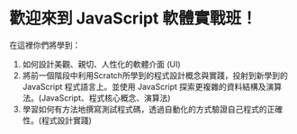 # 歡迎來到 JavaScript 軟體實戰班！

在這裡你們將學到：

1. 如何設計美觀、親切、人性化的軟體介面 (UI)
2. 將前一個階段中利用Scratch所學到的程式設計概念與實踐，投射到新學到的 JavaScript 程式語言上。並使用 JavaScript 探索更複雜的資料結構及演算法。(JavaScript、程式核心概念、演算法)
3. 學習如何有方法地撰寫測試程式碼，透過自動化的方式驗證自己程式的正確性。(程式設計實踐)


